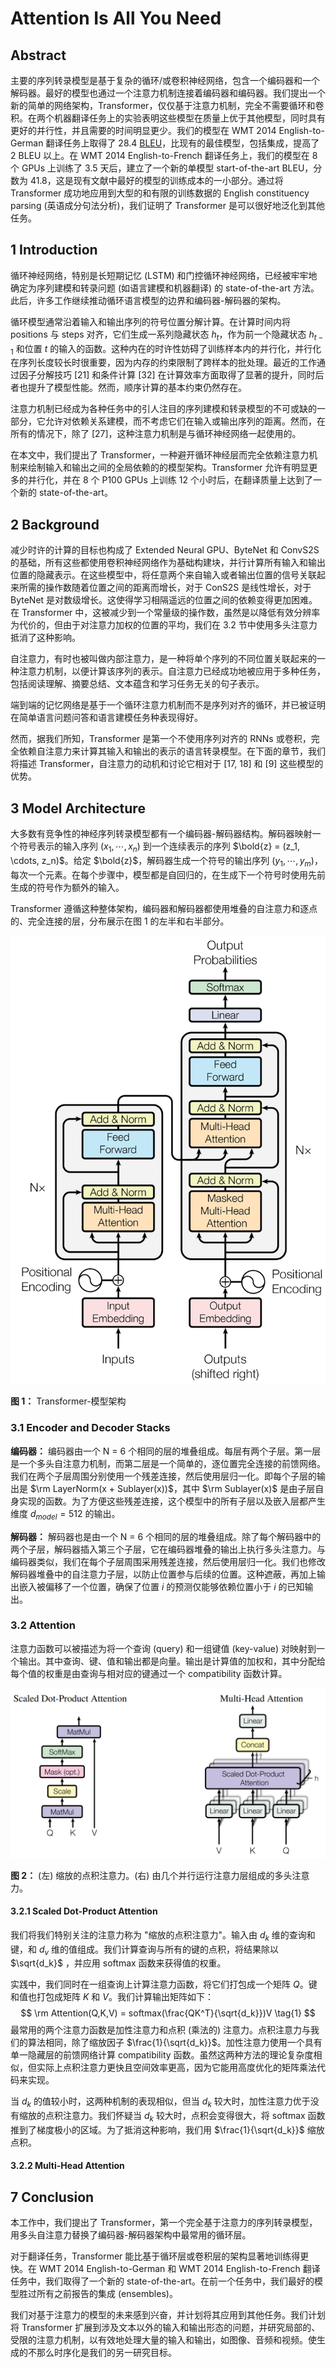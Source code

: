 # Attention Is All You Need

## Abstract

主要的序列转录模型是基于复杂的循环/或卷积神经网络，包含一个编码器和一个解码器。最好的模型也通过一个注意力机制连接着编码器和编码器。我们提出一个新的简单的网络架构，Transformer，仅仅基于注意力机制，完全不需要循环和卷积。在两个机器翻译任务上的实验表明这些模型在质量上优于其他模型，同时具有更好的并行性，并且需要的时间明显更少。我们的模型在 WMT 2014 English-to-German 翻译任务上取得了 28.4 [BLEU]()，比现有的最佳模型，包括集成，提高了 2 BLEU 以上。在 WMT 2014 English-to-French 翻译任务上，我们的模型在 8 个 GPUs 上训练了 3.5 天后，建立了一个新的单模型 start-of-the-art BLEU，分数为 41.8，这是现有文献中最好的模型的训练成本的一小部分。通过将 Transformer 成功地应用到大型的和有限的训练数据的 English constituency parsing (英语成分句法分析)，我们证明了 Transformer 是可以很好地泛化到其他任务。

## 1 Introduction

循环神经网络，特别是长短期记忆 (LSTM) 和门控循环神经网络，已经被牢牢地确定为序列建模和转录问题 (如语言建模和机器翻译) 的 state-of-the-art 方法。此后，许多工作继续推动循环语言模型的边界和编码器-解码器的架构。

循环模型通常沿着输入和输出序列的符号位置分解计算。在计算时间内将 positions 与 steps 对齐，它们生成一系列隐藏状态 $h_t$，作为前一个隐藏状态 $h_{t-1}$ 和位置 $t$ 的输入的函数。这种内在的时许性妨碍了训练样本内的并行化，并行化在序列长度较长时很重要，因为内存的约束限制了跨样本的批处理。最近的工作通过因子分解技巧 [21] 和条件计算 [32] 在计算效率方面取得了显著的提升，同时后者也提升了模型性能。然而，顺序计算的基本约束仍然存在。

注意力机制已经成为各种任务中的引人注目的序列建模和转录模型的不可或缺的一部分，它允许对依赖关系建模，而不考虑它们在输入或输出序列的距离。然而，在所有的情况下，除了 [27]，这种注意力机制是与循环神经网络一起使用的。

在本文中，我们提出了 Transformer，一种避开循环神经层而完全依赖注意力机制来绘制输入和输出之间的全局依赖的的模型架构。Transformer 允许有明显更多的并行化，并在 8 个 P100 GPUs 上训练 12 个小时后，在翻译质量上达到了一个新的 state-of-the-art。

## 2 Background

减少时许的计算的目标也构成了 Extended Neural GPU、ByteNet 和 ConvS2S 的基础，所有这些都使用卷积神经网络作为基础构建块，并行计算所有输入和输出位置的隐藏表示。在这些模型中，将任意两个来自输入或者输出位置的信号关联起来所需的操作数随着位置之间的距离而增长，对于 ConS2S 是线性增长，对于 ByteNet 是对数级增长。这使得学习相隔遥远的位置之间的依赖变得更加困难。在 Transformer 中，这被减少到一个常量级的操作数，虽然是以降低有效分辨率为代价的，但由于对注意力加权的位置的平均，我们在 3.2 节中使用多头注意力抵消了这种影响。

自注意力，有时也被叫做内部注意力，是一种将单个序列的不同位置关联起来的一种注意力机制，以便计算该序列的表示。自注意力已经成功地被应用于多种任务，包括阅读理解、摘要总结、文本蕴含和学习任务无关的句子表示。

端到端的记忆网络是基于一个循环注意力机制而不是序列对齐的循环，并已被证明在简单语言问题问答和语言建模任务种表现得好。

然而，据我们所知，Transformer 是第一个不使用序列对齐的 RNNs 或卷积，完全依赖自注意力来计算其输入和输出的表示的语言转录模型。在下面的章节，我们将描述 Transformer，自注意力的动机和讨论它相对于 [17, 18] 和 [9] 这些模型的优势。

## 3 Model Architecture

大多数有竞争性的神经序列转录模型都有一个编码器-解码器结构。解码器映射一个符号表示的输入序列 $(x_1,\cdots,x_n)$ 到一个连续表示的序列 $\bold{z} = (z_1, \cdots, z_n)$。给定 $\bold{z}$，解码器生成一个符号的输出序列 $(y_1,\cdots,y_m)$，每次一个元素。在每个步骤中，模型都是自回归的，在生成下一个符号时使用先前生成的符号作为额外的输入。

Transformer 遵循这种整体架构，编码器和解码器都使用堆叠的自注意力和逐点的、完全连接的层，分布展示在图 1 的左半和右半部分。

<img src="assets/Transformer_fig1.png" title="图1">

**图 1：** Transformer-模型架构

### 3.1 Encoder and Decoder Stacks

**编码器：** 编码器由一个 N = 6 个相同的层的堆叠组成。每层有两个子层。第一层是一个多头自注意力机制，而第二层是一个简单的，逐位置完全连接的前馈网络。我们在两个子层周围分别使用一个残差连接，然后使用层归一化。即每个子层的输出是 $\rm LayerNorm(x + Sublayer(x))$，其中 $\rm Sublayer(x)$ 是由子层自身实现的函数。为了方便这些残差连接，这个模型中的所有子层以及嵌入层都产生维度 $d_{model} = 512$ 的输出。

**解码器：** 解码器也是由一个 N = 6 个相同的层的堆叠组成。除了每个解码器中的两个子层，解码器插入第三个子层，它在编码器堆叠的输出上执行多头注意力。与编码器类似，我们在每个子层周围采用残差连接，然后使用层归一化。我们也修改解码器堆叠中的自注意力子层，以防止位置参与后续的位置。这种遮蔽，再加上输出嵌入被偏移了一个位置，确保了位置 $i$ 的预测仅能够依赖位置小于 $i$ 的已知输出。

### 3.2 Attention

注意力函数可以被描述为将一个查询 (query) 和一组键值 (key-value) 对映射到一个输出。其中查询、键、值和输出都是向量。输出是计算值的加权和，其中分配给每个值的权重是由查询与相对应的键通过一个 compatibility 函数计算。

<img src="assets/Transformer_fig2.png" title="图2">

**图 2：** (左) 缩放的点积注意力。(右) 由几个并行运行注意力层组成的多头注意力。

#### 3.2.1 Scaled Dot-Product Attention

我们将我们特别关注的注意力称为 "缩放的点积注意力"。输入由 $d_k$ 维的查询和键，和 $d_v$ 维的值组成。我们计算查询与所有的键的点积，将结果除以 $\sqrt{d_k}$ ，并应用 softmax 函数来获得值的权重。

实践中，我们同时在一组查询上计算注意力函数，将它们打包成一个矩阵 $Q$。键和值也打包成矩阵 $K$ 和 $V$。我们计算输出矩阵如下：
$$
\rm Attention(Q,K,V) = softmax(\frac{QK^T}{\sqrt{d_k}})V \tag{1}
$$
最常用的两个注意力函数是加性注意力和点积 (乘法的) 注意力。点积注意力与我们的算法相同，除了缩放因子 $\frac{1}{\sqrt{d_k}}$。加性注意力使用一个具有单一隐藏层的前馈网络计算 compatibility 函数。虽然这两种方法的理论复杂度相似，但实际上点积注意力更快且空间效率更高，因为它能用高度优化的矩阵乘法代码来实现。

当 $d_k$ 的值较小时，这两种机制的表现相似，但当 $d_k$ 较大时，加性注意力优于没有缩放的点积注意力。我们怀疑当 $d_k$ 较大时，点积会变得很大，将 softmax 函数推到了梯度极小的区域。为了抵消这种影响，我们用 $\frac{1}{\sqrt{d_k}}$ 缩放点积。

#### 3.2.2 Multi-Head Attention



## 7 Conclusion

本工作中，我们提出了 Transformer，第一个完全基于注意力的序列转录模型，用多头自注意力替换了编码器-解码器架构中最常用的循环层。

对于翻译任务，Transformer 能比基于循环层或卷积层的架构显著地训练得更快。在 WMT 2014 English-to-German 和 WMT 2014 English-to-French 翻译任务中，我们取得了一个新的 state-of-the-art。在前一个任务中，我们最好的模型胜过所有之前报告的集成 (ensembles)。

我们对基于注意力的模型的未来感到兴奋，并计划将其应用到其他任务。我们计划将 Transformer 扩展到涉及文本以外的输入和输出形态的问题，并研究局部的、受限的注意力机制，以有效地处理大量的输入和输出，如图像、音频和视频。使生成的不那么时序化是我们的另一研究目标。
